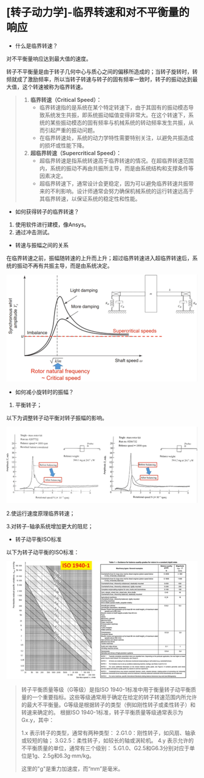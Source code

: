 # [转子动力学]-临界转速和对不平衡量的响应

+ 什么是临界转速？

对不平衡量响应达到最大值的速度。

转子不平衡量是由于转子几何中心与质心之间的偏移所造成的；当转子旋转时，转频就成了激励频率，所以当转子转速与转子的固有频率一致时，转子的振动达到最大值，这个转速被称为临界转速。

> 1. **临界转速（Critical Speed）：**
>     - 临界转速指的是系统在某个特定转速下，由于其固有的振动模态导致系统发生共振，即系统振动幅值变得非常大。在这个转速下，系统的某些振动模态的固有频率与机械系统的转动频率发生共振，从而引起严重的振动问题。
>     - 在临界转速处，系统的动力学特性需要特别关注，以避免共振造成的损坏或性能下降。
> 2. **超临界转速（Supercritical Speed）：**
>     - 超临界转速是指系统转速高于临界转速的情况。在超临界转速范围内，系统的振动不再由共振所主导，而是由系统结构和支撑条件等因素决定。
>     - 超临界转速下，通常设计会更稳定，因为可以避免临界转速共振带来的不利影响。设计师通常会努力确保机械系统的运行转速远高于其临界转速，以保证系统的稳定性和性能。

+ 如何获得转子的临界转速？

1. 使用软件进行建模，像Ansys。
2. 通过冲击测试。

+ 转速与振幅之间的关系

在临界转速之前，振幅随转速的上升而上升；超过临界转速进入超临界转速后，系统的振动不再有共振主导，而是由系统决定。

![image-20240615203443020](./assets/01-振幅与转速关系.png)

+ 如何减小旋转时的振幅？

1. 平衡转子；

以下为调整转子动平衡对转子振幅的影响。

![image-20240615205310076](./assets/02-转子动平衡对振幅的影响.png)

2.使运行速度原理临界转速；

3.对转子-轴承系统增加更大的阻尼；

+ 转子动平衡ISO标准

以下为转子动平衡的ISO标准：

![image-20240615210041340](./assets/03-转子动平衡ISO标准.png)

> 转子平衡质量等级（G等级）是指ISO 1940-1标准中用于衡量转子动平衡质量的一个重要指标。这些等级通常用于确定在给定的转子转速范围内所允许的最大不平衡量。G等级是根据转子的类型（例如刚性转子或柔性转子）和转速来确定的。
> 根据ISO 1940-1标准，转子平衡质量等级通常表示为Gx.y，其中：
>
> 1.x 表示转子的类型，通常有两种类型：
> 2.G1.0：刚性转子，如风扇、轴承或较短的轴；
> 3.G2.5：柔性转子，如较长的轴或涡轮机。
> 4.y 表示允许的不平衡质量的单位，通常有三个级别：
> 5.G1.0、G2.5和G6.3分别对应于单位是1g、2.5g和6.3g·mm/kg。
>
> 这里的"g"是重力加速度，而“mm”是毫米。